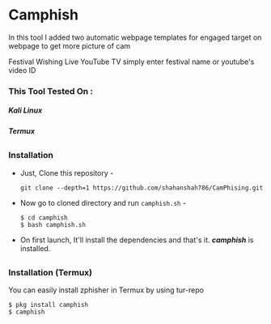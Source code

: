 # Camphish

In this tool I added two automatic webpage templates for engaged target on webpage to get more picture of cam 

 Festival Wishing
 Live YouTube TV
 simply enter festival name or youtube's video ID

### This Tool Tested On :
<h5>Kali Linux</h5> 
<h5>Termux</h5> 

##

### Installation

- Just, Clone this repository -
  ```
  git clone --depth=1 https://github.com/shahanshah786/CamPhising.git
  ```

- Now go to cloned directory and run `camphish.sh` -
  ```
  $ cd camphish
  $ bash camphish.sh
  ```

- On first launch, It'll install the dependencies and that's it. ***camphish*** is installed.

##

### Installation (Termux)
You can easily install zphisher in Termux by using tur-repo
```
$ pkg install camphish
$ camphish

